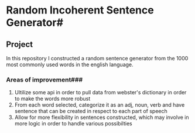 # Random Incoherent Sentence Generator#

## Project
In this repository I constructed a random sentence generator from the 1000 most commonly used words in the english language. 

### Areas of improvement###
1. Ultilize some api in order to pull data from webster's dictionary in order to make the words more robust
2. From each word selected, categorize it as an adj, noun, verb and have sentence that can be created in respect to each part of speech
3. Allow for more flexibility in sentences constructed, which may involve in more logic in order to handle various possibilties


